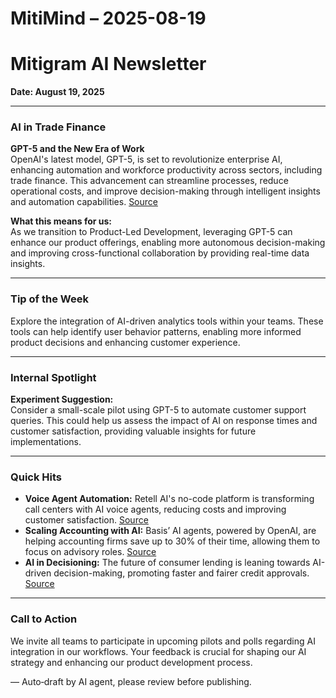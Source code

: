 # MitiMind – 2025-08-19

# Mitigram AI Newsletter

**Date: August 19, 2025**

---

### AI in Trade Finance
**GPT-5 and the New Era of Work**  
OpenAI's latest model, GPT-5, is set to revolutionize enterprise AI, enhancing automation and workforce productivity across sectors, including trade finance. This advancement can streamline processes, reduce operational costs, and improve decision-making through intelligent insights and automation capabilities. [Source](https://openai.com/index/gpt-5-new-era-of-work)

**What this means for us:**  
As we transition to Product-Led Development, leveraging GPT-5 can enhance our product offerings, enabling more autonomous decision-making and improving cross-functional collaboration by providing real-time data insights.

---

### Tip of the Week
Explore the integration of AI-driven analytics tools within your teams. These tools can help identify user behavior patterns, enabling more informed product decisions and enhancing customer experience.

---

### Internal Spotlight
**Experiment Suggestion:**  
Consider a small-scale pilot using GPT-5 to automate customer support queries. This could help us assess the impact of AI on response times and customer satisfaction, providing valuable insights for future implementations.

---

### Quick Hits
- **Voice Agent Automation:** Retell AI's no-code platform is transforming call centers with AI voice agents, reducing costs and improving customer satisfaction. [Source](https://openai.com/index/retell-ai)
- **Scaling Accounting with AI:** Basis’ AI agents, powered by OpenAI, are helping accounting firms save up to 30% of their time, allowing them to focus on advisory roles. [Source](https://openai.com/index/basis)
- **AI in Decisioning:** The future of consumer lending is leaning towards AI-driven decision-making, promoting faster and fairer credit approvals. [Source](https://www.finextra.com/event-info/580/consumer-lendings-future-when-embedded-finance-meets-smarter-decisioning?utm_medium=rssfinextra&utm_source=finextrafeed)

---

### Call to Action
We invite all teams to participate in upcoming pilots and polls regarding AI integration in our workflows. Your feedback is crucial for shaping our AI strategy and enhancing our product development process.

— Auto‑draft by AI agent, please review before publishing.
